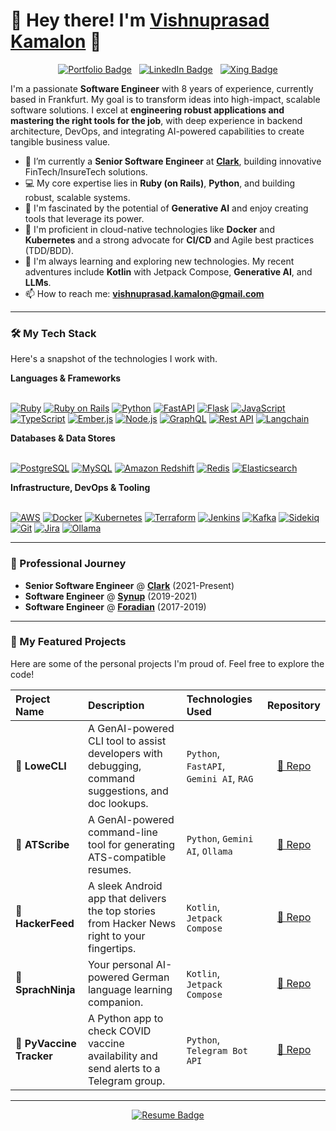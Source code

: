 # 👋 Hey there! I'm [Vishnuprasad Kamalon](https://vpk11.github.io/) 🚀

<p align="center">
  <a href="https://vpk11.github.io/"><img src="https://img.shields.io/badge/Portfolio-vpk11.github.io-blue?style=for-the-badge&logo=google-chrome&logoColor=white" alt="Portfolio Badge"></a> &nbsp;
  <a href="https://linkedin.com/in/vpk11"><img src="https://img.shields.io/badge/LinkedIn-Vishnuprasad_Kamalon-blue?style=for-the-badge&logo=linkedin" alt="LinkedIn Badge"></a> &nbsp;
  <a href="https://www.xing.com/profile/Vishnuprasad_Kamalon"><img src="https://img.shields.io/badge/Xing-Vishnuprasad_Kamalon-026466?style=for-the-badge&logo=xing&logoColor=white" alt="Xing Badge"></a>
</p>

I'm a passionate **Software Engineer** with 8 years of experience, currently based in Frankfurt. My goal is to transform ideas into high-impact, scalable software solutions. I excel at **engineering robust applications and mastering the right tools for the job**, with deep experience in backend architecture, DevOps, and integrating AI-powered capabilities to create tangible business value.


- 🔭 I’m currently a **Senior Software Engineer** at **[Clark](https://clark.de)**, building innovative FinTech/InsureTech solutions.
- 💻 My core expertise lies in **Ruby (on Rails)**, **Python**, and building robust, scalable systems.
- 🧠 I'm fascinated by the potential of **Generative AI** and enjoy creating tools that leverage its power.
- 🔧 I'm proficient in cloud-native technologies like **Docker** and **Kubernetes** and a strong advocate for **CI/CD** and Agile best practices (TDD/BDD).
- 🌱 I'm always learning and exploring new technologies. My recent adventures include **Kotlin** with Jetpack Compose, **Generative AI**, and **LLMs**.
- 📫 How to reach me: **[vishnuprasad.kamalon@gmail.com](mailto:vishnuprasad.kamalon@gmail.com)**

---

### 🛠️ My Tech Stack

Here's a snapshot of the technologies I work with.

<summary><b>Languages & Frameworks</b></summary>
<br/>
<p align="left">
  <a href="#"><img alt="Ruby" src="https://img.shields.io/badge/Ruby-CC342D?logo=ruby&logoColor=white"></a>
  <a href="#"><img alt="Ruby on Rails" src="https://img.shields.io/badge/Rails-CC0000?logo=rubyonrails&logoColor=white"></a>
  <a href="#"><img alt="Python" src="https://img.shields.io/badge/Python-3776AB?logo=python&logoColor=white"></a>
  <a href="#"><img alt="FastAPI" src="https://img.shields.io/badge/FastAPI-009688?logo=fastapi&logoColor=white"></a>
  <a href="#"><img alt="Flask" src="https://img.shields.io/badge/Flask-000000?logo=flask&logoColor=white"></a>
  <a href="#"><img alt="JavaScript" src="https://img.shields.io/badge/JavaScript-F7DF1E?logo=javascript&logoColor=black"></a>
  <a href="#"><img alt="TypeScript" src="https://img.shields.io/badge/TypeScript-3178C6?logo=typescript&logoColor=white"></a>
  <a href="#"><img alt="Ember.js" src="https://img.shields.io/badge/Ember.js-E04E39?logo=ember.js&logoColor=white"></a>
  <a href="#"><img alt="Node.js" src="https://img.shields.io/badge/Node.js-339933?logo=nodedotjs&logoColor=white"></a>
  <a href="#"><img alt="GraphQL" src="https://img.shields.io/badge/GraphQL-E10098?logo=graphql&logoColor=white"></a>
  <a href="#"><img alt="Rest API" src="https://img.shields.io/badge/REST_API-000000?logo=dependabot&logoColor=white"></a>
  <a href="#"><img alt="Langchain" src="https://img.shields.io/badge/Langchain-008639?&logo=langchain&logoColor=white"></a>
</p>

<summary><b>Databases & Data Stores</b></summary>
<br/>
<p align="left">
  <a href="#"><img alt="PostgreSQL" src="https://img.shields.io/badge/PostgreSQL-4169E1?logo=postgresql&logoColor=white"></a>
  <a href="#"><img alt="MySQL" src="https://img.shields.io/badge/MySQL-4479A1?logo=mysql&logoColor=white"></a>
  <a href="#"><img alt="Amazon Redshift" src="https://img.shields.io/badge/Redshift-8C4FFF?logo=amazon-redshift&logoColor=white"></a>
  <a href="#"><img alt="Redis" src="https://img.shields.io/badge/Redis-DC382D?logo=redis&logoColor=white"></a>
  <a href="#"><img alt="Elasticsearch" src="https://img.shields.io/badge/Elasticsearch-005571?logo=elasticsearch&logoColor=white"></a>
</p>


<summary><b>Infrastructure, DevOps & Tooling</b></summary>
<br/>
<p align="left">
  <a href="#"><img alt="AWS" src="https://img.shields.io/badge/AWS-232F3E?logo=amazonaws&logoColor=white"></a>
  <a href="#"><img alt="Docker" src="https://img.shields.io/badge/Docker-2496ED?logo=docker&logoColor=white"></a>
  <a href="#"><img alt="Kubernetes" src="https://img.shields.io/badge/Kubernetes-326CE5?logo=kubernetes&logoColor=white"></a>
  <a href="#"><img alt="Terraform" src="https://img.shields.io/badge/Terraform-7B42BC?logo=terraform&logoColor=white"></a>
  <a href="#"><img alt="Jenkins" src="https://img.shields.io/badge/Jenkins-D24939?logo=jenkins&logoColor=white"></a>
  <a href="#"><img alt="Kafka" src="https://img.shields.io/badge/Kafka-231F20?logo=apachekafka&logoColor=white"></a>
  <a href="#"><img alt="Sidekiq" src="https://img.shields.io/badge/Sidekiq-A40E01?logo=sidekiq&logoColor=white"></a>
  <a href="#"><img alt="Git" src="https://img.shields.io/badge/Git-F05032?logo=git&logoColor=white"></a>
  <a href="#"><img alt="Jira" src="https://img.shields.io/badge/Jira-0052CC?logo=jira&logoColor=white"></a>
  <a href="#"><img alt="Ollama" src="https://img.shields.io/badge/Ollama-232F3E?&logo=ollama&logoColor=white"></a>
</p>

---

### 💼 Professional Journey

- **Senior Software Engineer** @ **[Clark](https://clark.de)** (2021-Present)
- **Software Engineer** @ **[Synup](https://synup.com)** (2019-2021)
- **Software Engineer** @ **[Foradian](https://foradian.com)** (2017-2019)

---

### 📂 My Featured Projects

Here are some of the personal projects I'm proud of. Feel free to explore the code!

| Project Name | Description | Technologies Used | Repository |
| :--- | :--- | :--- | :---: |
| 🤖 **LoweCLI** | A GenAI-powered CLI tool to assist developers with debugging, command suggestions, and doc lookups. | `Python`, `FastAPI`, `Gemini AI`, `RAG` | [🔗 Repo](https://github.com/vpk11/lowe-cli) |
| 📄 **ATScribe** | A GenAI-powered command-line tool for generating ATS-compatible resumes. | `Python`, `Gemini AI`, `Ollama` | [🔗 Repo](https://github.com/vpk11/atscribe) |
| 📰 **HackerFeed** | A sleek Android app that delivers the top stories from Hacker News right to your fingertips. | `Kotlin`, `Jetpack Compose` | [🔗 Repo](https://github.com/vpk11/HackerFeed) |
| 📰 **SprachNinja** | Your personal AI-powered German language learning companion. | `Kotlin`, `Jetpack Compose` | [🔗 Repo](https://github.com/vpk11/SprachNinja) |
| 💉 **PyVaccine Tracker** | A Python app to check COVID vaccine availability and send alerts to a Telegram group. | `Python`, `Telegram Bot API` | [🔗 Repo](https://github.com/vpk11/PyVaccineTracker) |

---

<p align="center">
  <a href="https://vpk11.github.io/resume">
    <img src="https://img.shields.io/badge/View_My-Resume-c14438?style=for-the-badge&logo=adobe-acrobat-reader&logoColor=white" alt="Resume Badge">
  </a>
</p>
